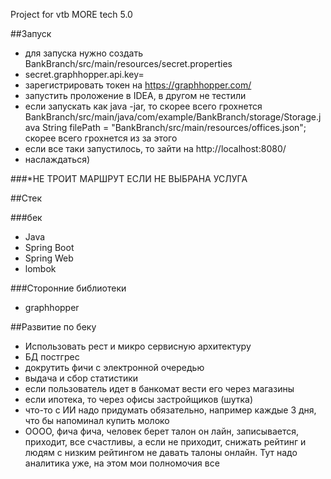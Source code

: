 Project for vtb MORE tech 5.0

##Запуск
* для запуска нужно создать BankBranch/src/main/resources/secret.properties
* secret.graphhopper.api.key=
* зарегистрировать токен на https://graphhopper.com/
* запустить проложение в IDEA, в другом не тестили
* если запускать как java -jar, то скорее всего грохнется
  BankBranch/src/main/java/com/example/BankBranch/storage/Storage.java
  String filePath = "BankBranch/src/main/resources/offices.json";
  скорее всего грохнется из за этого
* если все таки запустилось, то зайти на http://localhost:8080/
* наслаждаться)

###*НЕ ТРОИТ МАРШРУТ ЕСЛИ НЕ ВЫБРАНА УСЛУГА

##Стек

###бек
* Java
* Spring Boot
* Spring Web
* lombok

###Сторонние библиотеки
* graphhopper

##Развитие по беку
* Использовать рест и микро сервисную архитектуру
* БД постгрес
* докрутить фичи с электронной очередью
* выдача и сбор статистики
* если пользователь идет в банкомат вести его через магазины
* если ипотека, то через офисы застройщиков (шутка)
* что-то с ИИ надо придумать обязательно, например каждые 3 дня, что бы напоминал купить молоко
* ОООО, фича фича, человек берет талон он лайн, записывается, приходит, все счастливы, а если не приходит, снижать рейтинг и людям с низким рейтингом не давать талоны онлайн. Тут надо аналитика уже, на этом мои полномочия все
